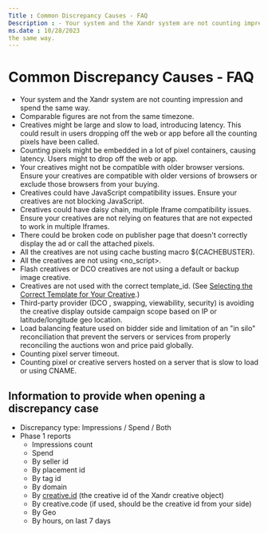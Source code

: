 ```yaml
---
Title : Common Discrepancy Causes - FAQ
Description : - Your system and the Xandr system are not counting impression and spend
ms.date : 10/28/2023
the same way.
---
```



# Common Discrepancy Causes - FAQ



- Your system and the Xandr system are not counting impression and spend
  the same way.
- Comparable figures are not from the same timezone.
- Creatives might be large and slow to load, introducing latency. This
  could result in users dropping off the web or app before all the
  counting pixels have been called.
- Counting pixels might be embedded in a lot of pixel containers,
  causing latency. Users might to drop off the web or app.
- Your creatives might not be compatible with older browser versions.
  Ensure your creatives are compatible with older versions of browsers
  or exclude those browsers from your buying.
- Creatives could have JavaScript compatibility issues. Ensure your
  creatives are not blocking JavaScript.
- Creatives could have daisy chain, multiple Iframe compatibility
  issues. Ensure your creatives are not relying on features that are not
  expected to work in multiple Iframes.
- There could be broken code on publisher page that doesn't correctly
  display the ad or call the attached pixels.
- All the creatives are not using cache busting macro ${CACHEBUSTER}.
- All the creatives are not using \<no_script\>.
- Flash creatives or DCO creatives are not using a default or backup
  image creative.
- Creatives are not used with the correct template_id. (See <a
  href="selecting-the-correct-template-for-your-creative.md"
  class="xref" target="_blank">Selecting the Correct Template for Your
  Creative</a>.)
- Third-party provider (DCO , swapping, viewability, security) is
  avoiding the creative display outside campaign scope based on IP or
  latitude/longitude geo location.
- Load balancing feature used on bidder side and limitation of an "in
  silo" reconciliation that prevent the servers or services from
  properly reconciling the auctions won and price paid globally.
- Counting pixel server timeout.
- Counting pixel or creative servers hosted on a server that is slow to
  load or using CNAME.

>

## Information to provide when opening a discrepancy case

- Discrepancy type: Impressions / Spend / Both
- Phase 1 reports
  - Impressions count
  - Spend
  - By seller id
  - By placement id
  - By tag id
  - By domain
  - By <a href="http://creative.id/" class="xref"
    target="_blank">creative.id</a> (the creative id of the Xandr
    creative object)
  - By creative.code (if used, should be the creative id from your side)
  - By Geo
  - By hours, on last 7 days







